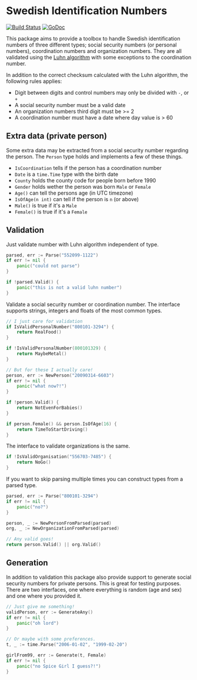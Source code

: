 # Swedish Identification Numbers

[![Build Status](https://travis-ci.org/bombsimon/swedish-ssn.svg?branch=master)](https://travis-ci.org/bombsimon/swedish-ssn)
[![GoDoc](https://godoc.org/github.com/bombsimon/swedish-ssn?status.svg)](https://godoc.org/github.com/bombsimon/swedish-ssn)

This package aims to provide a toolbox to handle Swedish identification numbers
of three different types; social security numbers (or personal numbers),
coordination numbers and organization numbers. They are all validated using the
[Luhn algorithm](https://en.wikipedia.org/wiki/Luhn_algorithm) with some
exceptions to the coordination number.

In addition to the correct checksum calculated with the Luhn algorithm, the following rules applies:

* Digit between digits and control numbers may only be divided with `-`, or `+`
* A social security number must be a valid date
* An organization numbers third digit must be >= 2
* A coordination number must have a date where day value is > 60

## Extra data (private person)

Some extra data may be extracted from a social security number regarding the
person. The `Person` type holds and implements a few of these things.

* `IsCoordination` tells if the person has a coordination number
* `Date` is a `time.Time` type with the birth date
* `County` holds the county code for people born before 1990
* `Gender` holds wether the person was born `Male` or `Female`
* `Age()` can tell the persons age (in UTC timezone)
* `IsOfAge(n int)` can tell if the person is `n` (or above)
* `Male()` is true if it's a `Male`
* `Female()` is true if it's a `Female`

## Validation

Just validate number with Luhn algorithm independent of type.

```go
parsed, err := Parse("552099-1122")
if err != nil {
	panic("could not parse")
}

if !parsed.Valid() {
	panic("this is not a valid luhn number")
}
```

Validate a social security number or coordination number. The interface supports
strings, integers and floats of the most common types.

```go
// I just care for validation
if IsValidPersonalNumber("800101-3294") {
	return RealFood()
}

if !IsValidPersonalNumber(800101329) {
	return MaybeMetal()
}

// But for these I actually care!
person, err := NewPerson("20090314-6603")
if err != nil {
	panic("what now?!")
}

if !person.Valid() {
	return NotEvenForBabies()
}

if person.Female() && person.IsOfAge(16) {
	return TimeToStartDriving()
}
```

The interface to validate organizations is the same.

```go
if !IsValidOrganisation("556703-7485") {
	return NoGo()
}
```

If you want to skip parsing multiple times you can construct types from a parsed
type.

```go
parsed, err := Parse("800101-3294")
if err != nil {
	panic("no?")
}

person, _ := NewPersonFromParsed(parsed)
org, _ := NewOrganizationFromParsed(parsed)

// Any valid goes!
return person.Valid() || org.Valid()
```

## Generation

In addition to validation this package also provide support to generate social
security numbers for private persons. This is great for testing purposes. There
are two interfaces, one where everything is random (age and sex) and one where
you provided it.

```go
// Just give me something!
validPerson, err := GenerateAny()
if err != nil {
	panic("oh lord")
}

// Or maybe with some preferences.
t, _ := time.Parse("2006-01-02", "1999-02-20")

girlFrom99, err := Generate(t, Female)
if err != nil {
	panic("no Spice Girl I guess?!")
}
```
